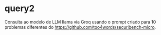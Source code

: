 # query2
Consulta ao modelo de LLM llama via Groq usando o prompt criado para 10 problemas diferentes do https://github.com/too4words/securibench-micro.
